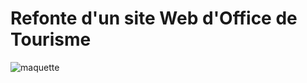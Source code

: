 # Refonte d'un site Web d'Office de Tourisme

![maquette](https://adelinel.promo-42.codeur.online/integration-office-tourisme/home_page_visit_beauvais.jpg)
